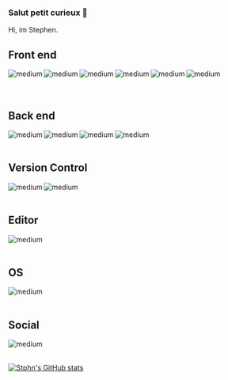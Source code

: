 ### Salut petit curieux 👋

<p> 
Hi, im Stephen. </br>
</p>
<h2> Front end </h2>
<img align="left" alt="medium" src="https://img.shields.io/badge/-HTML5-%23E44D27?style=for-the-badge&logo=html5&logoColor=ffffff" />
<img align="left" alt="medium" src="https://img.shields.io/badge/JAVASCRIPT-323330?style=for-the-badge&logo=javascript&logoColor=F7DF1E" />
<img align="left" alt="medium" src="https://img.shields.io/badge/-CSS3-%231572B6?style=for-the-badge&logo=css3" />
<img align="left" alt="medium" src="https://img.shields.io/badge/SASS-6a0b88?style=for-the-badge&logo=SASS" />
<img align="left" alt="medium" src="https://img.shields.io/badge/Bootstrap-563D7C?style=for-the-badge&logo=bootstrap&logoColor=white" />
<img align="left" alt="medium" src="https://img.shields.io/badge/Vue.js-35495E?style=for-the-badge&logo=vue.js&logoColor=4FC08D" /> </br></br>
</br>

<h2> Back end </h2>
<img align="left" alt="medium" src="https://img.shields.io/badge/php-%23777BB4.svg?style=for-the-badge&logo=php&logoColor=white" />
<img align="left" alt="medium" src="https://img.shields.io/badge/wordpress-%231572B6?style=for-the-badge&logo=wordpress" />
<img align="left" alt="medium" src="https://img.shields.io/badge/adminer-10ef4c?style=for-the-badge&logo=adminer" />
<img align="left" alt="medium" src="https://img.shields.io/badge/MySQL-00000F?style=for-the-badge&logo=mysql&logoColor=white" /> </br>
</br>

<h2> Version Control </h2>
<img align="left" alt="medium" src="https://img.shields.io/badge/github-272b33?style=for-the-badge&logo=github&logoColor=white" />
<img align="left" alt="medium" src="https://img.shields.io/badge/git-%23F05033.svg?style=for-the-badge&logo=git&logoColor=white" /> </br>
</br>

<h2> Editor </h2>
<img align="left" alt="medium" src="https://img.shields.io/badge/Visual%20Studio%20Code-0078d7.svg?style=for-the-badge&logo=visual-studio-code&logoColor=white" /> </br>
</br>

<h2> OS </h2>
<img align="left" alt="medium" src="https://img.shields.io/badge/ubuntu-0078D6?style=for-the-badge&logo=ubuntu&logoColor=white"> </br>
</br>

<h2> Social </h2>
<a href="https://www.linkedin.com/in/stephen-woirin" target="_blank"><img align="left" alt="medium" src="https://img.shields.io/badge/-Stephen-black?style=for-the-badge&logo=Linkedin"></br>
</br>


![Stphn's GitHub stats](https://github-readme-stats.vercel.app/api?username=Stphn-Wrn&show_icons=true&theme=tokyonight)
 
